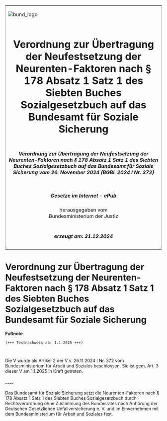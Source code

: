 <span id="DECKBLATT.html"></span>

<table border="0" frame="border" width="100%">

<tr valign="top">

<td align="left">

![bund\_logo](BfJ_2021_Web_de_de.gif)

</td>

<td align="right">

 

</td>

</tr>

<tr align="center" valign="middle">

<td colspan="2">

# Verordnung zur Übertragung der Neufestsetzung der Neurenten-Faktoren nach § 178 Absatz 1 Satz 1 des Siebten Buches Sozialgesetzbuch auf das Bundesamt für Soziale Sicherung

</td>

</tr>

<tr align="center" valign="middle">

<td colspan="2">

##### Verordnung zur Übertragung der Neufestsetzung der Neurenten-Faktoren nach § 178 Absatz 1 Satz 1 des Siebten Buches Sozialgesetzbuch auf das Bundesamt für Soziale Sicherung vom 26. November 2024 (BGBl. 2024 I Nr. 372)

</td>

</tr>

<tr align="center" valign="middle">

<td colspan="2">

  
  

##### Gesetze im Internet - ePub  
  
herausgegeben vom  
Bundesministerium der Justiz

</td>

</tr>

<tr align="center" valign="bottom">

<td colspan="2">

  
  

##### erzeugt am: 31.12.2024

</td>

</tr>

</table>

<span id="BJNR1740C0024.html"></span>

# Verordnung zur Übertragung der Neufestsetzung der Neurenten-Faktoren nach § 178 Absatz 1 Satz 1 des Siebten Buches Sozialgesetzbuch auf das Bundesamt für Soziale Sicherung

<div>

  
**Fußnote**

<div class="jnhtml">

<div>

<div class="jurAbsatz">

  

``` 
(+++ Textnachweis ab: 1.1.2025 +++)

 
```

Die V wurde als Artikel 2 der V v. 26.11.2024 I Nr. 372 vom
Bundesministerium für Arbeit und Soziales beschlossen. Sie ist gem. Art.
3 dieser V am 1.1.2025 in Kraft getreten.  

</div>

</div>

</div>

</div>

<span id="BJNR1740C0024BJNE000100000.html"></span>

###   
\----

<div>

<div class="jnhtml">

<div>

<div class="jurAbsatz">

Das Bundesamt für Soziale Sicherung setzt die Neurenten-Faktoren nach §
178 Absatz 1 Satz 1 des Siebten Buches Sozialgesetzbuch durch
Rechtsverordnung ohne Zustimmung des Bundesrates nach Anhörung der
Deutschen Gesetzlichen Unfallversicherung e. V. und im Einvernehmen mit
dem Bundesministerium für Arbeit und Soziales fest.

</div>

</div>

</div>

</div>
